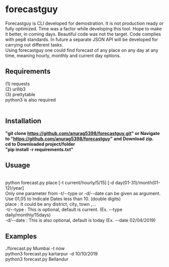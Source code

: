 # forecastguy
Forecastguy is CLI developed for demostration. It is not production ready or fully optimized. Time was a factor while developing this tool. Hope to make it better, in coming days. Beautiful code was not the target. Code complies with pep8 standards. In future a separate JSON API will be developed for carrying out different tasks.<br>
Using forecastguy one could find forecast of any place on any day at any time, meaning hourly, monthly and current day options.
<br>
<h2> Requirements</h2>
(1) requests <br>
(2) urllib3  <br>
(3) prettytable  <br>
python3 is also required<br>
<br>

<h2>Installation</h2>

<b>"git clone https://github.com/anurag5398/forecastguy.git" or Navigate to "https://github.com/anurag5398/forecastguy" and Download zip. </b><br>
<b>cd to Downloaded project/folder</b><br>
<b>"pip install -r requirements.txt"<br></b>

<h2>Usuage </h2><br>
python forecast.py place [-t current/hourly/5/15] [-d day(01-31)/month(01-12)/year]<br>
Only one parameter from -t/--type or -d/--date can be given as argument.<br>
Use 01,05 to Indicate Dates less than 10. (double digits)

<br>
place : It could be any district, city, town ,... <br>
-t/--type : This is optional, default is current. (Ex. --type daily/monthly/15days) <br>
-d/--date : This is also optional, default is today (Ex. --date 02/04/2019) <br>

<h2> Examples </h2>
./forecast.py Mumbai -t now <br>
python3 forecast.py kartarpur -d 10/10/2019 <br>
python3 forecast.py Bellandur<br>
